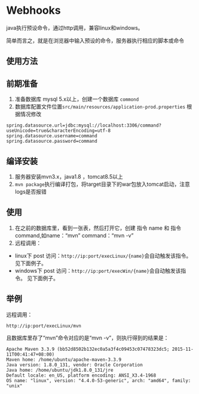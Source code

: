 # Webhooks

java执行预设命令，通过http调用，兼容linux和windows。

简单而言之，就是在浏览器中输入预设的命令，服务器执行相应的脚本或命令

## 使用方法

## 前期准备

1. 准备数据库 mysql 5.x以上，创建一个数据库 `commond` 
2. 数据库配置文件位置`src/main/resources/application-prod.properties`
  根据情况修改
  ```
  spring.datasource.url=jdbc:mysql://localhost:3306/command?useUnicode=true&characterEncoding=utf-8
  spring.datasource.username=command
  spring.datasource.password=command
  ```
## 编译安装 

1. 服务器安装mvn3.x，java1.8 ，tomcat8.5以上
2. `mvn package`执行编译打包，将target目录下的war包放入tomcat启动，注意logs是否报错

## 使用

1. 在之前的数据库里，看到一张表，然后打开它，创建 指令 name 和 指令command,如name：“mvn” command：“mvn -v”
2. 远程调用：
 - linux下 post 访问：`http://ip:port/execLinux/{name}`会自动触发该指令。 见下面例子。
 - windows下 post 访问：`http://ip:port/execWin/{name}`会自动触发该指令。 见下面例子。


## 举例

远程调用：
```
http://ip:port/execLinux/mvn
```

且数据库里存了“mvn”命令对应的是“mvn -v”，则执行得到的结果是：

```
Apache Maven 3.3.9 (bb52d8502b132ec0a5a3f4c09453c07478323dc5; 2015-11-11T00:41:47+08:00)
Maven home: /home/ubuntu/apache-maven-3.3.9
Java version: 1.8.0_131, vendor: Oracle Corporation
Java home: /home/ubuntu/jdk1.8.0_131/jre
Default locale: en_US, platform encoding: ANSI_X3.4-1968
OS name: "linux", version: "4.4.0-53-generic", arch: "amd64", family: "unix"
```


